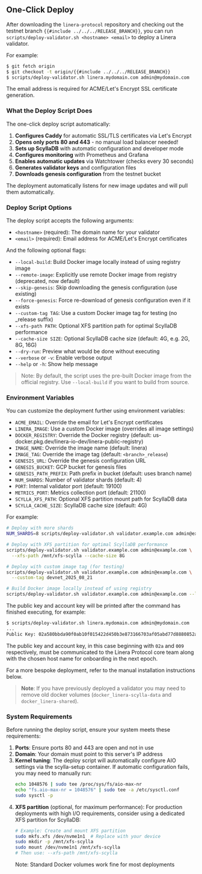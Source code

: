## One-Click Deploy

After downloading the `linera-protocol` repository and checking out the testnet
branch `{{#include ../../../RELEASE_BRANCH}}`, you can run
`scripts/deploy-validator.sh <hostname> <email>` to deploy a Linera validator.

For example:

```bash
$ git fetch origin
$ git checkout -t origin/{{#include ../../../RELEASE_BRANCH}}
$ scripts/deploy-validator.sh linera.mydomain.com admin@mydomain.com
```

The email address is required for ACME/Let's Encrypt SSL certificate generation.

### What the Deploy Script Does

The one-click deploy script automatically:

1. **Configures Caddy** for automatic SSL/TLS certificates via Let's Encrypt
2. **Opens only ports 80 and 443** - no manual load balancer needed!
3. **Sets up ScyllaDB** with automatic configuration and developer mode
4. **Configures monitoring** with Prometheus and Grafana
5. **Enables automatic updates** via Watchtower (checks every 30 seconds)
6. **Generates validator keys** and configuration files
7. **Downloads genesis configuration** from the testnet bucket

The deployment automatically listens for new image updates and will pull them
automatically.

### Deploy Script Options

The deploy script accepts the following arguments:

- `<hostname>` (required): The domain name for your validator
- `<email>` (required): Email address for ACME/Let's Encrypt certificates

And the following optional flags:

- `--local-build`: Build Docker image locally instead of using registry image
- `--remote-image`: Explicitly use remote Docker image from registry (deprecated, now default)
- `--skip-genesis`: Skip downloading the genesis configuration (use existing)
- `--force-genesis`: Force re-download of genesis configuration even if it
  exists
- `--custom-tag TAG`: Use a custom Docker image tag for testing (no \_release
  suffix)
- `--xfs-path PATH`: Optional XFS partition path for optimal ScyllaDB
  performance
- `--cache-size SIZE`: Optional ScyllaDB cache size (default: 4G, e.g. 2G, 8G,
  16G)
- `--dry-run`: Preview what would be done without executing
- `--verbose` or `-v`: Enable verbose output
- `--help` or `-h`: Show help message

> Note: By default, the script uses the pre-built Docker image from the official
> registry. Use `--local-build` if you want to build from source.

### Environment Variables

You can customize the deployment further using environment variables:

- `ACME_EMAIL`: Override the email for Let's Encrypt certificates
- `LINERA_IMAGE`: Use a custom Docker image (overrides all image settings)
- `DOCKER_REGISTRY`: Override the Docker registry (default:
  us-docker.pkg.dev/linera-io-dev/linera-public-registry)
- `IMAGE_NAME`: Override the image name (default: linera)
- `IMAGE_TAG`: Override the image tag (default: `<branch>_release`)
- `GENESIS_URL`: Override the genesis configuration URL
- `GENESIS_BUCKET`: GCP bucket for genesis files
- `GENESIS_PATH_PREFIX`: Path prefix in bucket (default: uses branch name)
- `NUM_SHARDS`: Number of validator shards (default: 4)
- `PORT`: Internal validator port (default: 19100)
- `METRICS_PORT`: Metrics collection port (default: 21100)
- `SCYLLA_XFS_PATH`: Optional XFS partition mount path for ScyllaDB data
- `SCYLLA_CACHE_SIZE`: ScyllaDB cache size (default: 4G)

For example:

```bash
# Deploy with more shards
NUM_SHARDS=8 scripts/deploy-validator.sh validator.example.com admin@example.com

# Deploy with XFS partition for optimal ScyllaDB performance
scripts/deploy-validator.sh validator.example.com admin@example.com \
  --xfs-path /mnt/xfs-scylla --cache-size 8G

# Deploy with custom image tag (for testing)
scripts/deploy-validator.sh validator.example.com admin@example.com \
  --custom-tag devnet_2025_08_21

# Build Docker image locally instead of using registry
scripts/deploy-validator.sh validator.example.com admin@example.com --local-build
```

The public key and account key will be printed after the command has finished
executing, for example:

```bash
$ scripts/deploy-validator.sh linera.mydomain.com admin@mydomain.com
...
Public Key: 02a580bbda90f0ab10f015422d450b3e873166703af05abd77d8880852a3504e4d,009b2ecc5d39645e81ff01cfe4ceeca5ec207d822762f43b35ef77b2367666a7f8
```

The public key and account key, in this case beginning with `02a` and `009`
respectively, must be communicated to the Linera Protocol core team along with
the chosen host name for onboarding in the next epoch.

For a more bespoke deployment, refer to the manual installation instructions
below.

> **Note**: If you have previously deployed a validator you may need to remove
> old docker volumes (`docker_linera-scylla-data` and `docker_linera-shared`).

### System Requirements

Before running the deploy script, ensure your system meets these requirements:

1. **Ports**: Ensure ports 80 and 443 are open and not in use
2. **Domain**: Your domain must point to this server's IP address
3. **Kernel tuning**: The deploy script will automatically configure AIO
   settings via the scylla-setup container. If automatic configuration fails,
   you may need to manually run:
   ```bash
   echo 1048576 | sudo tee /proc/sys/fs/aio-max-nr
   echo "fs.aio-max-nr = 1048576" | sudo tee -a /etc/sysctl.conf
   sudo sysctl -p
   ```
4. **XFS partition** (optional, for maximum performance): For production
   deployments with high I/O requirements, consider using a dedicated XFS
   partition for ScyllaDB:
   ```bash
   # Example: Create and mount XFS partition
   sudo mkfs.xfs /dev/nvme1n1  # Replace with your device
   sudo mkdir -p /mnt/xfs-scylla
   sudo mount /dev/nvme1n1 /mnt/xfs-scylla
   # Then use: --xfs-path /mnt/xfs-scylla
   ```
   Note: Standard Docker volumes work fine for most deployments
